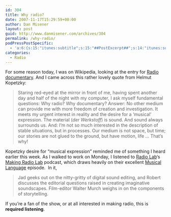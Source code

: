 ```yaml
---
id: 304
title: Why radio?
date: 2007-11-17T15:29:59+00:00
author: Dan Misener
layout: post
guid: http://www.danmisener.com/archives/304
permalink: /why-radio/
podPressPostSpecific:
  - 'a:6:{s:15:"itunes:subtitle";s:15:"##PostExcerpt##";s:14:"itunes:summary";s:15:"##PostExcerpt##";s:15:"itunes:keywords";s:17:"##WordPressCats##";s:13:"itunes:author";s:10:"##Global##";s:15:"itunes:explicit";s:7:"Default";s:12:"itunes:block";s:7:"Default";}'
categories:
  - Radio
---
```

For some reason today, I was on Wikipedia, looking at the entry for [Radio documentary](http://en.wikipedia.org/wiki/Radio_documentary). And I came across this rather lovely quote from Helmut Kopetzky:

> Staring red-eyed at the mirror in front of me, having spent another day and half of the night with my computer, I ask myself fundamental questions: Why radio? Why documentary? Answer: No other medium can provide me with more freedom of creation and investigation. It meets my urgent interest in reality and the desire for a &#8216;musical&#8217; expression. The material (_der Werkstoff_) is sound. And sound always surrounds us. And: I&#8217;m not so much interested in the description of stable situations, but in processes. Our medium is not space, but time; our stories are not glued to the ground, but have motion, life &#8230; That&#8217;s why!

<p align="left">
  Kopetzky desire for &#8220;musical expression&#8221; reminded me of something I heard earlier this week. As I walked to work on Monday, I listened to <a href="http://www.radiolab.org">Radio Lab</a>&#8216;s <a href="http://feeds.wnyc.org/~r/radiolab/~3/182260937/09">Making Radio Lab</a> podcast, which draws heavily on their excellent <a href="http://www.wnyc.org/shows/radiolab/episodes/2006/04/21">Musical Language</a> episode.  In it,
</p>

> <p align="left">
>   Jad geeks out on the nitty-gritty of digital sound editing, and Robert discusses the editorial questions raised in creating imaginative soundscapes. Film-editor Walter Murch weighs in on the components of storytelling.
> </p>

<p align="left">
  If you&#8217;re a fan of the show, or at all interested in making radio, this is <strong>required listening</strong>.
</p>